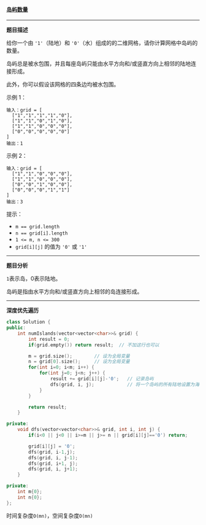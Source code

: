 ####  [岛屿数量](https://leetcode-cn.com/problems/number-of-islands/)

***

**题目描述**

给你一个由 `'1'`（陆地）和 `'0'`（水）组成的的二维网格，请你计算网格中岛屿的数量。

岛屿总是被水包围，并且每座岛屿只能由水平方向和/或竖直方向上相邻的陆地连接形成。

此外，你可以假设该网格的四条边均被水包围。

示例 1：

```
输入：grid = [
  ["1","1","1","1","0"],
  ["1","1","0","1","0"],
  ["1","1","0","0","0"],
  ["0","0","0","0","0"]
]
输出：1
```

示例 2：

```
输入：grid = [
  ["1","1","0","0","0"],
  ["1","1","0","0","0"],
  ["0","0","1","0","0"],
  ["0","0","0","1","1"]
]
输出：3
```

提示：

- `m == grid.length`
- `n == grid[i].length`
- `1 <= m, n <= 300`
- `grid[i][j]` 的值为 `'0'` 或 `'1'`

****

**题目分析**

`1`表示岛，0表示陆地。

岛屿是指由水平方向和/或竖直方向上相邻的岛连接形成。

***

**深度优先遍历**

```cpp
class Solution {
public:
    int numIslands(vector<vector<char>>& grid) {
        int result = 0;
        if(grid.empty()) return result;  // 不加这行也可以

        m = grid.size();        // 设为全局变量
        n = grid[0].size();     // 设为全局变量
        for(int i=0; i<m; i++) {
            for(int j=0; j<n; j++) {
                result += grid[i][j]-'0';   // 记录岛屿
                dfs(grid, i, j);            // 将一个岛屿的所有陆地设置为海
            }
        }

        return result;
    }

private:
    void dfs(vector<vector<char>>& grid, int i, int j) {
        if(i<0 || j<0 || i>=m || j>= n || grid[i][j]=='0') return;

        grid[i][j] = '0';
        dfs(grid, i-1,j);
        dfs(grid, i, j-1);
        dfs(grid, i+1, j);
        dfs(grid, i, j+1);
    }

private:
    int m{0};
    int n{0};
};
```

时间复杂度`O(mn)`，空间复杂度`O(mn)`